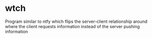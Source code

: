 # wtch

Program similar to ntfy which flips the server-client relationship around where the client requests information instead of the server pushing information